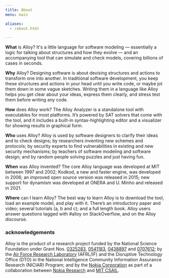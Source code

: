 ```yaml
---
title: About
menu: main

aliases:
  - /about.html

---
```

**What** is Alloy?
It's a little language for software modeling — essentially a logic for talking about structures and how they evolve  — and an accompanying tool that can simulate and check models, covering billions of cases in seconds.

**Why** Alloy?
Designing software is about devising structures and actions to transform one into another. In traditional software development, you keep these structures and actions in your head until you write code, or maybe jot them down in some vague sketches. Writing them in a language like Alloy helps you get clear about your ideas, express them clearly, and stress test them before writing any code.

**How** does Alloy work?
The Alloy Analyzer is a standalone tool with executables for most platforms. It’s powered by SAT solvers that come with the tool, and it includes a built-in syntax-highlighting editor and a visualizer for showing results in graphical form.

**Who** uses Alloy?
Alloy is used by software designers to clarify their ideas and to check designs; by researchers inventing new schemes and protocols; by security experts to find vulnerabilities in existing and new security mechanisms; by teachers of software modeling and software design; and by random people solving puzzles and just having fun.

**When**  was Alloy invented?
The core Alloy language was developed at MIT between 1997 and 2002; Kodkod, a new and faster engine, was developed in 2006; an improved open source version was released in 2015; new support for dynamism was developed at ONERA and U. Minho and released in 2021. 

**Where**  can I learn Alloy? The best way to learn Alloy is to download the tool, load an example model, and play with it. There’s an introductory paper and video; several tutorials (a, b and c); and a full length book. Alloy users answer questions tagged with #alloy on StackOverflow, and on the Alloy discourse.

### acknowledgements

Alloy is the product of a research project funded by the National Science Foundation under Grant Nos. [0325283](http://www.nsf.gov/awardsearch/showAward.do?AwardNumber=0325283), [0541183](http://www.nsf.gov/awardsearch/showAward.do?AwardNumber=0541183), [0438897](http://www.nsf.gov/awardsearch/showAward.do?AwardNumber=0438897) and [0707612](http://www.nsf.gov/awardsearch/showAward.do?AwardNumber=0707612); by the [Air Force Research Laboratory](http://www.wpafb.af.mil/AFRL/) (AFRL/IF) and the Disruptive Technology Office (DTO) in the National Intelligence Community Information Assurance Research (NICIAR) Program; and by the [Nokia Corporation](http://www.nokia.com) as part of a collaboration between [Nokia Research](http://research.nokia.com/) and [MIT CSAIL](http://www.csail.mit.edu/).


